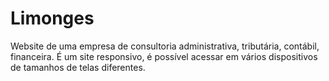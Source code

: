 # Limonges

Website de uma empresa de consultoria administrativa, tributária, contábil, financeira. É um site responsivo, é possível acessar em vários dispositivos de tamanhos de telas diferentes.
